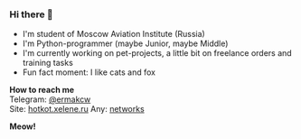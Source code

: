 ### Hi there 👋

<!-- ## Little about myself -->
- I'm student of Moscow Aviation Institute (Russia)
- I'm Python-programmer (maybe Junior, maybe Middle)
- I'm currently working on pet-projects, a little bit on freelance orders and training tasks
- Fun fact moment: I like cats and fox

<!-- ## How to reach me -->
**How to reach me**\
Telegram: [@ermakcw](t.me/ermakcw)\
Site: [hotkot.xelene.ru](hotkot.xelene.ru/yh)
Any: [networks](https://clck.ru/39GB3W)

<!-- ## My project list 
- Calculator (but everyone has a lot of it)
- The generator of quotes from messages ([\*see on site*](https://hotkot.xelene.ru/cit))
- A music bot for Discord and bot for dynamic voice channels ([\*see on site*](https://hotkot.xelene.ru/wasdead))
- A self-bot for VK that replaces swear words with censored analogues (ask me in dialog :D)
- Chat manager for VK chats with anti-spam function ([\*see on VK*](https://vk.com/banbot_kvn))
- Support bot for the Quote Generator ([\*see on VK*](https://vk.com/cit_bot))
- A skill for Yandex Alice - Bunker Board Game (developed by the team, now disabled)
- Joke story generator, a picture generator for the toad environment and a props accounting bot -->

**Meow!**
